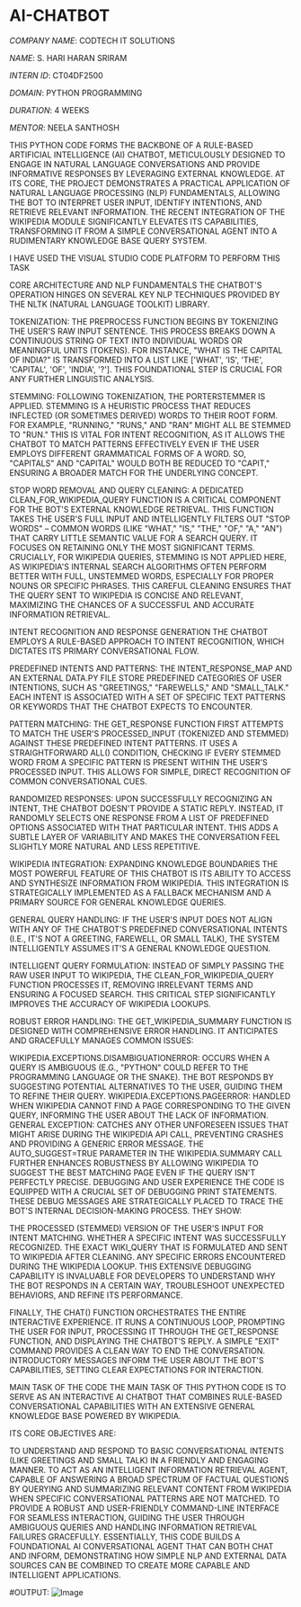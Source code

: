 # AI-CHATBOT

*COMPANY NAME*: CODTECH IT SOLUTIONS

*NAME*: S. HARI HARAN SRIRAM

*INTERN ID*: CT04DF2500

*DOMAIN*: PYTHON PROGRAMMING

*DURATION*: 4 WEEKS

*MENTOR*: NEELA SANTHOSH

THIS PYTHON CODE FORMS THE BACKBONE OF A RULE-BASED ARTIFICIAL INTELLIGENCE (AI) CHATBOT, METICULOUSLY DESIGNED TO ENGAGE IN NATURAL LANGUAGE CONVERSATIONS AND PROVIDE INFORMATIVE RESPONSES BY LEVERAGING EXTERNAL KNOWLEDGE. AT ITS CORE, THE PROJECT DEMONSTRATES A PRACTICAL APPLICATION OF NATURAL LANGUAGE PROCESSING (NLP) FUNDAMENTALS, ALLOWING THE BOT TO INTERPRET USER INPUT, IDENTIFY INTENTIONS, AND RETRIEVE RELEVANT INFORMATION. THE RECENT INTEGRATION OF THE WIKIPEDIA MODULE SIGNIFICANTLY ELEVATES ITS CAPABILITIES, TRANSFORMING IT FROM A SIMPLE CONVERSATIONAL AGENT INTO A RUDIMENTARY KNOWLEDGE BASE QUERY SYSTEM.

I HAVE USED THE VISUAL STUDIO CODE PLATFORM TO PERFORM THIS TASK 

CORE ARCHITECTURE AND NLP FUNDAMENTALS
THE CHATBOT'S OPERATION HINGES ON SEVERAL KEY NLP TECHNIQUES PROVIDED BY THE NLTK (NATURAL LANGUAGE TOOLKIT) LIBRARY.

TOKENIZATION: THE PREPROCESS FUNCTION BEGINS BY TOKENIZING THE USER'S RAW INPUT SENTENCE. THIS PROCESS BREAKS DOWN A CONTINUOUS STRING OF TEXT INTO INDIVIDUAL WORDS OR MEANINGFUL UNITS (TOKENS). FOR INSTANCE, "WHAT IS THE CAPITAL OF INDIA?" IS TRANSFORMED INTO A LIST LIKE ['WHAT', 'IS', 'THE', 'CAPITAL', 'OF', 'INDIA', '?']. THIS FOUNDATIONAL STEP IS CRUCIAL FOR ANY FURTHER LINGUISTIC ANALYSIS.

STEMMING: FOLLOWING TOKENIZATION, THE PORTERSTEMMER IS APPLIED. STEMMING IS A HEURISTIC PROCESS THAT REDUCES INFLECTED (OR SOMETIMES DERIVED) WORDS TO THEIR ROOT FORM. FOR EXAMPLE, "RUNNING," "RUNS," AND "RAN" MIGHT ALL BE STEMMED TO "RUN." THIS IS VITAL FOR INTENT RECOGNITION, AS IT ALLOWS THE CHATBOT TO MATCH PATTERNS EFFECTIVELY EVEN IF THE USER EMPLOYS DIFFERENT GRAMMATICAL FORMS OF A WORD. SO, "CAPITALS" AND "CAPITAL" WOULD BOTH BE REDUCED TO "CAPIT," ENSURING A BROADER MATCH FOR THE UNDERLYING CONCEPT.

STOP WORD REMOVAL AND QUERY CLEANING: A DEDICATED CLEAN_FOR_WIKIPEDIA_QUERY FUNCTION IS A CRITICAL COMPONENT FOR THE BOT'S EXTERNAL KNOWLEDGE RETRIEVAL. THIS FUNCTION TAKES THE USER'S FULL INPUT AND INTELLIGENTLY FILTERS OUT "STOP WORDS" – COMMON WORDS (LIKE "WHAT," "IS," "THE," "OF," "A," "AN") THAT CARRY LITTLE SEMANTIC VALUE FOR A SEARCH QUERY. IT FOCUSES ON RETAINING ONLY THE MOST SIGNIFICANT TERMS. CRUCIALLY, FOR WIKIPEDIA QUERIES, STEMMING IS NOT APPLIED HERE, AS WIKIPEDIA'S INTERNAL SEARCH ALGORITHMS OFTEN PERFORM BETTER WITH FULL, UNSTEMMED WORDS, ESPECIALLY FOR PROPER NOUNS OR SPECIFIC PHRASES. THIS CAREFUL CLEANING ENSURES THAT THE QUERY SENT TO WIKIPEDIA IS CONCISE AND RELEVANT, MAXIMIZING THE CHANCES OF A SUCCESSFUL AND ACCURATE INFORMATION RETRIEVAL.

INTENT RECOGNITION AND RESPONSE GENERATION
THE CHATBOT EMPLOYS A RULE-BASED APPROACH TO INTENT RECOGNITION, WHICH DICTATES ITS PRIMARY CONVERSATIONAL FLOW.

PREDEFINED INTENTS AND PATTERNS: THE INTENT_RESPONSE_MAP AND AN EXTERNAL DATA.PY FILE STORE PREDEFINED CATEGORIES OF USER INTENTIONS, SUCH AS "GREETINGS," "FAREWELLS," AND "SMALL_TALK." EACH INTENT IS ASSOCIATED WITH A SET OF SPECIFIC TEXT PATTERNS OR KEYWORDS THAT THE CHATBOT EXPECTS TO ENCOUNTER.

PATTERN MATCHING: THE GET_RESPONSE FUNCTION FIRST ATTEMPTS TO MATCH THE USER'S PROCESSED_INPUT (TOKENIZED AND STEMMED) AGAINST THESE PREDEFINED INTENT PATTERNS. IT USES A STRAIGHTFORWARD ALL() CONDITION, CHECKING IF EVERY STEMMED WORD FROM A SPECIFIC PATTERN IS PRESENT WITHIN THE USER'S PROCESSED INPUT. THIS ALLOWS FOR SIMPLE, DIRECT RECOGNITION OF COMMON CONVERSATIONAL CUES.

RANDOMIZED RESPONSES: UPON SUCCESSFULLY RECOGNIZING AN INTENT, THE CHATBOT DOESN'T PROVIDE A STATIC REPLY. INSTEAD, IT RANDOMLY SELECTS ONE RESPONSE FROM A LIST OF PREDEFINED OPTIONS ASSOCIATED WITH THAT PARTICULAR INTENT. THIS ADDS A SUBTLE LAYER OF VARIABILITY AND MAKES THE CONVERSATION FEEL SLIGHTLY MORE NATURAL AND LESS REPETITIVE.

WIKIPEDIA INTEGRATION: EXPANDING KNOWLEDGE BOUNDARIES
THE MOST POWERFUL FEATURE OF THIS CHATBOT IS ITS ABILITY TO ACCESS AND SYNTHESIZE INFORMATION FROM WIKIPEDIA. THIS INTEGRATION IS STRATEGICALLY IMPLEMENTED AS A FALLBACK MECHANISM AND A PRIMARY SOURCE FOR GENERAL KNOWLEDGE QUERIES.

GENERAL QUERY HANDLING: IF THE USER'S INPUT DOES NOT ALIGN WITH ANY OF THE CHATBOT'S PREDEFINED CONVERSATIONAL INTENTS (I.E., IT'S NOT A GREETING, FAREWELL, OR SMALL TALK), THE SYSTEM INTELLIGENTLY ASSUMES IT'S A GENERAL KNOWLEDGE QUESTION.

INTELLIGENT QUERY FORMULATION: INSTEAD OF SIMPLY PASSING THE RAW USER INPUT TO WIKIPEDIA, THE CLEAN_FOR_WIKIPEDIA_QUERY FUNCTION PROCESSES IT, REMOVING IRRELEVANT TERMS AND ENSURING A FOCUSED SEARCH. THIS CRITICAL STEP SIGNIFICANTLY IMPROVES THE ACCURACY OF WIKIPEDIA LOOKUPS.

ROBUST ERROR HANDLING: THE GET_WIKIPEDIA_SUMMARY FUNCTION IS DESIGNED WITH COMPREHENSIVE ERROR HANDLING. IT ANTICIPATES AND GRACEFULLY MANAGES COMMON ISSUES:

WIKIPEDIA.EXCEPTIONS.DISAMBIGUATIONERROR: OCCURS WHEN A QUERY IS AMBIGUOUS (E.G., "PYTHON" COULD REFER TO THE PROGRAMMING LANGUAGE OR THE SNAKE). THE BOT RESPONDS BY SUGGESTING POTENTIAL ALTERNATIVES TO THE USER, GUIDING THEM TO REFINE THEIR QUERY.
WIKIPEDIA.EXCEPTIONS.PAGEERROR: HANDLED WHEN WIKIPEDIA CANNOT FIND A PAGE CORRESPONDING TO THE GIVEN QUERY, INFORMING THE USER ABOUT THE LACK OF INFORMATION.
GENERAL EXCEPTION: CATCHES ANY OTHER UNFORESEEN ISSUES THAT MIGHT ARISE DURING THE WIKIPEDIA API CALL, PREVENTING CRASHES AND PROVIDING A GENERIC ERROR MESSAGE. THE AUTO_SUGGEST=TRUE PARAMETER IN THE WIKIPEDIA.SUMMARY CALL FURTHER ENHANCES ROBUSTNESS BY ALLOWING WIKIPEDIA TO SUGGEST THE BEST MATCHING PAGE EVEN IF THE QUERY ISN'T PERFECTLY PRECISE.
DEBUGGING AND USER EXPERIENCE
THE CODE IS EQUIPPED WITH A CRUCIAL SET OF DEBUGGING PRINT STATEMENTS. THESE DEBUG MESSAGES ARE STRATEGICALLY PLACED TO TRACE THE BOT'S INTERNAL DECISION-MAKING PROCESS. THEY SHOW:

THE PROCESSED (STEMMED) VERSION OF THE USER'S INPUT FOR INTENT MATCHING.
WHETHER A SPECIFIC INTENT WAS SUCCESSFULLY RECOGNIZED.
THE EXACT WIKI_QUERY THAT IS FORMULATED AND SENT TO WIKIPEDIA AFTER CLEANING.
ANY SPECIFIC ERRORS ENCOUNTERED DURING THE WIKIPEDIA LOOKUP.
THIS EXTENSIVE DEBUGGING CAPABILITY IS INVALUABLE FOR DEVELOPERS TO UNDERSTAND WHY THE BOT RESPONDS IN A CERTAIN WAY, TROUBLESHOOT UNEXPECTED BEHAVIORS, AND REFINE ITS PERFORMANCE.

FINALLY, THE CHAT() FUNCTION ORCHESTRATES THE ENTIRE INTERACTIVE EXPERIENCE. IT RUNS A CONTINUOUS LOOP, PROMPTING THE USER FOR INPUT, PROCESSING IT THROUGH THE GET_RESPONSE FUNCTION, AND DISPLAYING THE CHATBOT'S REPLY. A SIMPLE "EXIT" COMMAND PROVIDES A CLEAN WAY TO END THE CONVERSATION. INTRODUCTORY MESSAGES INFORM THE USER ABOUT THE BOT'S CAPABILITIES, SETTING CLEAR EXPECTATIONS FOR INTERACTION.

MAIN TASK OF THE CODE
THE MAIN TASK OF THIS PYTHON CODE IS TO SERVE AS AN INTERACTIVE AI CHATBOT THAT COMBINES RULE-BASED CONVERSATIONAL CAPABILITIES WITH AN EXTENSIVE GENERAL KNOWLEDGE BASE POWERED BY WIKIPEDIA.

ITS CORE OBJECTIVES ARE:

TO UNDERSTAND AND RESPOND TO BASIC CONVERSATIONAL INTENTS (LIKE GREETINGS AND SMALL TALK) IN A FRIENDLY AND ENGAGING MANNER.
TO ACT AS AN INTELLIGENT INFORMATION RETRIEVAL AGENT, CAPABLE OF ANSWERING A BROAD SPECTRUM OF FACTUAL QUESTIONS BY QUERYING AND SUMMARIZING RELEVANT CONTENT FROM WIKIPEDIA WHEN SPECIFIC CONVERSATIONAL PATTERNS ARE NOT MATCHED.
TO PROVIDE A ROBUST AND USER-FRIENDLY COMMAND-LINE INTERFACE FOR SEAMLESS INTERACTION, GUIDING THE USER THROUGH AMBIGUOUS QUERIES AND HANDLING INFORMATION RETRIEVAL FAILURES GRACEFULLY.
ESSENTIALLY, THIS CODE BUILDS A FOUNDATIONAL AI CONVERSATIONAL AGENT THAT CAN BOTH CHAT AND INFORM, DEMONSTRATING HOW SIMPLE NLP AND EXTERNAL DATA SOURCES CAN BE COMBINED TO CREATE MORE CAPABLE AND INTELLIGENT APPLICATIONS.

#OUTPUT: 
![Image](https://github.com/user-attachments/assets/3c51142f-8dc1-429a-ae07-78e623a27391)
